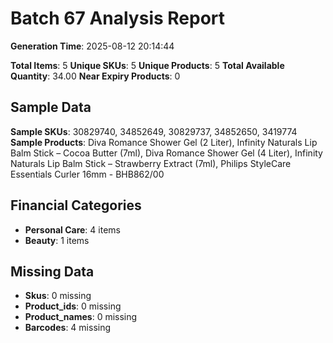 # Batch 67 Analysis Report

**Generation Time**: 2025-08-12 20:14:44

**Total Items**: 5
**Unique SKUs**: 5
**Unique Products**: 5
**Total Available Quantity**: 34.00
**Near Expiry Products**: 0

## Sample Data
**Sample SKUs**: 30829740, 34852649, 30829737, 34852650, 3419774
**Sample Products**: Diva Romance Shower Gel (2 Liter), Infinity Naturals Lip Balm Stick – Cocoa Butter (7ml), Diva Romance Shower Gel (4 Liter), Infinity Naturals Lip Balm Stick – Strawberry Extract (7ml), Philips StyleCare Essentials Curler 16mm - BHB862/00

## Financial Categories
- **Personal Care**: 4 items
- **Beauty**: 1 items

## Missing Data
- **Skus**: 0 missing
- **Product_ids**: 0 missing
- **Product_names**: 0 missing
- **Barcodes**: 4 missing
